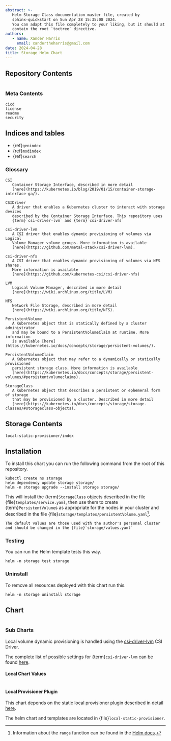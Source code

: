 ```yaml
---
abstract: >-
   Helm Storage Class documentation master file, created by
   sphinx-quickstart on Sun Apr 28 15:35:08 2024.
   You can adapt this file completely to your liking, but it should at least
   contain the root `toctree` directive.
authors:
   - name: Xander Harris
     email: xandertheharris@gmail.com
date: 2024-04-28
title: Storage Helm Chart
---
```


## Repository Contents

```{contents}
```

### Meta Contents

```{toctree}
cicd
license
readme
security
```

## Indices and tables

* {ref}`genindex`
* {ref}`modindex`
* {ref}`search`

### Glossary

```{glossary}
CSI
   Container Storage Interface, described in more detail
   [here](https://kubernetes.io/blog/2019/01/15/container-storage-interface-ga/).

CSIDriver
   A driver that enables a Kubernetes cluster to interact with storage devices
   described by the Container Storage Interface. This repository uses
   {term}`csi-driver-lvm` and {term}`csi-driver-nfs`

csi-driver-lvm
   A CSI driver that enables dynamic provisioning of volumes via Logical
   Volume Manager volume groups. More information is available
   [here](https://github.com/metal-stack/csi-driver-lvm).

csi-driver-nfs
   A CSI driver that enables dynamic provisioning of volumes via NFS shares.
   More information is available
   [here](https://github.com/kubernetes-csi/csi-driver-nfs)

LVM
   Logical Volume Manager, described in more detail
   [here](https://wiki.archlinux.org/title/LVM)

NFS
   Network File Storage, described in more detail
   [here](https://wiki.archlinux.org/title/NFS).

PersistentVolume
   A Kubernetes object that is statically defined by a cluster administrator
   and may be bound to a PersistentVolumeClaim at runtime. More information
   is available [here](https://kubernetes.io/docs/concepts/storage/persistent-volumes/).

PersistentVolumeClaim
   A Kubernetes object that may refer to a dynamically or statically provisioned
   persistent storage class. More information is available
   [here](https://kubernetes.io/docs/concepts/storage/persistent-volumes/#persistentvolumeclaims).

StorageClass
   A Kubernetes object that describes a persistent or ephemeral form of storage
   that may be provisioned by a cluster. Described in more detail
   [here](https://kubernetes.io/docs/concepts/storage/storage-classes/#storageclass-objects).
```

## Storage Contents

```{toctree}
local-static-provisioner/index
```

## Installation

To install this chart you can run the following command from the root
of this repository.

```{code-block} shell
kubectl create ns storage
helm dependency update storage storage/
helm -n storage upgrade --install storage storage/
```

This will install the {term}`StorageClass` objects described in the file
{file}`templates/service.yaml`, then use them to create
{term}`PersistentVolume`s as appropriate for the nodes in your cluster
and described in the file {file}`storage/templates/persistentVolume.yaml`[^pv].

```{note}
The default values are those used with the author's personal cluster
and should be changed in the {file}`storage/values.yaml`
```

### Testing

You can run the Helm template tests this way.

```{code-block} shell
helm -n storage test storage
```

### Uninstall

To remove all resources deployed with this chart run this.

```{code-block} shell
helm -n storage uninstall storage
```

## Chart

```{autoyaml} Chart.yaml
```

### Sub Charts

Local volume dynamic provisioning is handled using the
[csi-driver-lvm](https://github.com/metal-stack/helm-charts/tree/master/charts/csi-driver-lvm)
CSI Driver.

The complete list of possible settings for {term}`csi-driver-lvm` can be found
[here](https://github.com/metal-stack/helm-charts/blob/master/charts/csi-driver-lvm/values.yaml).

#### Local Chart Values

```{autoyaml} values.yaml
```

#### Local Provisioner Plugin

This chart depends on the static local provisioner plugin described in detail
[here](https://github.com/kubernetes-sigs/sig-storage-local-static-provisioner/blob/master/helm/README.md).

The helm chart and templates are located in {file}`local-static-provisioner`.

[^pv]: Information about the `range` function can be found in the
    [Helm docs](https://helm.sh/docs/chart_template_guide/control_structures/#looping-with-the-range-action).
